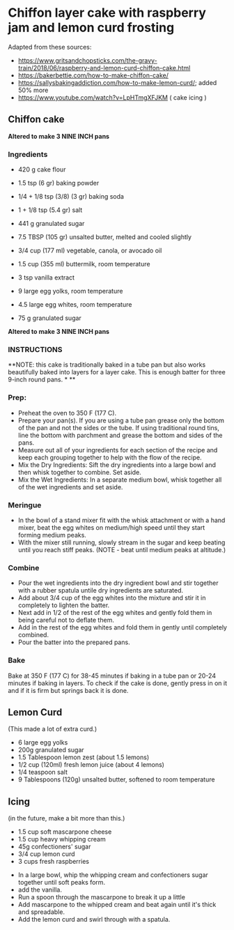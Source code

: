 # Chiffon layer cake with raspberry jam and lemon curd frosting

Adapted from these sources:
- https://www.gritsandchopsticks.com/the-gravy-train/2018/06/raspberry-and-lemon-curd-chiffon-cake.html
- https://bakerbettie.com/how-to-make-chiffon-cake/
- https://sallysbakingaddiction.com/how-to-make-lemon-curd/; added 50% more
- https://www.youtube.com/watch?v=LpHTmgXFJKM ( cake icing )

## Chiffon cake

**Altered to make 3 NINE INCH pans**

### Ingredients

- 420 g cake flour 
- 1.5 tsp (6 gr)  baking powder
- 1/4  + 1/8 tsp (3/8) (3 gr) baking soda
- 1 + 1/8 tsp (5.4 gr) salt
- 441 g granulated sugar

- 7.5 TBSP (105 gr) unsalted butter, melted and cooled slightly
- 3/4 cup (177 ml) vegetable, canola, or avocado oil
- 1.5 cup (355 ml) buttermilk, room temperature
- 3 tsp vanilla extract

- 9 large egg yolks, room temperature
- 4.5 large egg whites, room temperature
- 75 g granulated sugar


**Altered to make 3 NINE INCH pans**


### INSTRUCTIONS
**NOTE: this cake is traditionally baked in a tube pan but also works beautifully baked into layers for a layer cake. This is enough batter for three 9-inch round pans. \* **

### Prep:
- Preheat the oven to 350 F (177 C).
- Prepare your pan(s). If you are using a tube pan grease only the bottom of the pan and not the sides or the tube. If using traditional round tins, line the bottom with parchment and grease the bottom and sides of the pans. 
- Measure out all of your ingredients for each section of the recipe and keep each grouping together to help with the flow of the recipe.
- Mix the Dry Ingredients: Sift the dry ingredients into a large bowl and then whisk together to combine. Set aside.
- Mix the Wet Ingredients: In a separate medium bowl, whisk together all of the wet ingredients and set aside.

### Meringue
- In the bowl of a stand mixer fit with the whisk attachment or with a hand mixer, beat the egg whites on medium/high speed until they start forming medium peaks.
- With the mixer still running, slowly stream in the sugar and keep beating until you reach stiff peaks. (NOTE - beat until medium peaks at altitude.)

### Combine

- Pour the wet ingredients into the dry ingredient bowl and stir together with a rubber spatula untile dry ingredients are saturated.
- Add about 3/4 cup of the egg whites into the mixture and stir it in completely to lighten the batter.
- Next add in 1/2 of the rest of the egg whites and gently fold them in being careful not to deflate them.
- Add in the rest of the egg whites and fold them in gently until completely combined.
- Pour the batter into the prepared pans.

### Bake

Bake at 350 F (177 C) for 38-45 minutes if baking in a tube pan or 20-24 minutes if baking in layers.
To check if the cake is done, gently press in on it and if it is firm but springs back it is done.


## Lemon Curd
(This made a lot of extra curd.)
- 6 large egg yolks
- 200g granulated sugar
- 1.5 Tablespoon lemon zest (about 1.5 lemons)
- 1/2 cup (120ml) fresh lemon juice (about 4 lemons)
- 1/4 teaspoon salt
- 9 Tablespoons (120g) unsalted butter, softened to room temperature


## Icing
(in the future, make a bit more than this.)
* 1.5 cup soft mascarpone cheese
* 1.5 cup heavy whipping cream
* 45g confectioners' sugar
* 3/4 cup lemon curd
* 3 cups fresh raspberries


- In a large bowl, whip the whipping cream and confectioners sugar together until soft peaks form.
- add the vanilla.
- Run a spoon through the mascarpone to break it up a little
- Add mascarpone to the whipped cream and beat again until it's thick and spreadable.
- Add the lemon curd and swirl through with a spatula.


